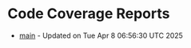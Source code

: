 # Code Coverage Reports
- [main](branches/main/index.html) - Updated on Tue Apr  8 06:56:30 UTC 2025
